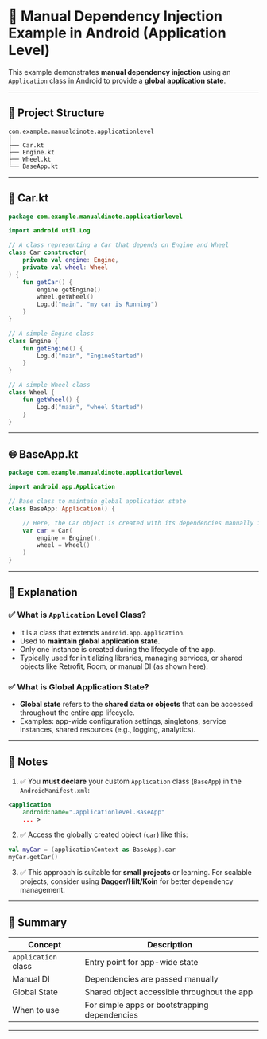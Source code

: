 # 🚗 Manual Dependency Injection Example in Android (Application Level)

This example demonstrates **manual dependency injection** using an `Application` class in Android to provide a **global application state**.

---

## 📁 Project Structure

```
com.example.manualdinote.applicationlevel
│
├── Car.kt
├── Engine.kt
├── Wheel.kt
└── BaseApp.kt
```

---

## 🔧 Car.kt

```kotlin
package com.example.manualdinote.applicationlevel

import android.util.Log

// A class representing a Car that depends on Engine and Wheel
class Car constructor(
    private val engine: Engine,
    private val wheel: Wheel
) {
    fun getCar() {
        engine.getEngine()
        wheel.getWheel()
        Log.d("main", "my car is Running")
    }
}

// A simple Engine class
class Engine {
    fun getEngine() {
        Log.d("main", "EngineStarted")
    }
}

// A simple Wheel class
class Wheel {
    fun getWheel() {
        Log.d("main", "wheel Started")
    }
}
```

---

## 🌐 BaseApp.kt

```kotlin
package com.example.manualdinote.applicationlevel

import android.app.Application

// Base class to maintain global application state
class BaseApp: Application() {

    // Here, the Car object is created with its dependencies manually injected
    var car = Car(
        engine = Engine(),
        wheel = Wheel()
    )
}
```

---

## 🧠 Explanation

### ✅ What is `Application` Level Class?

- It is a class that extends `android.app.Application`.
- Used to **maintain global application state**.
- Only one instance is created during the lifecycle of the app.
- Typically used for initializing libraries, managing services, or shared objects like Retrofit, Room, or manual DI (as shown here).

### ✅ What is Global Application State?

- **Global state** refers to the **shared data or objects** that can be accessed throughout the entire app lifecycle.
- Examples: app-wide configuration settings, singletons, service instances, shared resources (e.g., logging, analytics).

---

## 📝 Notes

1. ✅ You **must declare** your custom `Application` class (`BaseApp`) in the `AndroidManifest.xml`:
```xml
<application
    android:name=".applicationlevel.BaseApp"
    ... >
```

2. ✅ Access the globally created object (`car`) like this:
```kotlin
val myCar = (applicationContext as BaseApp).car
myCar.getCar()
```

3. ✅ This approach is suitable for **small projects** or learning. For scalable projects, consider using **Dagger/Hilt/Koin** for better dependency management.

---

## 📌 Summary

| Concept                | Description |
|------------------------|-------------|
| `Application` class    | Entry point for app-wide state |
| Manual DI              | Dependencies are passed manually |
| Global State           | Shared object accessible throughout the app |
| When to use            | For simple apps or bootstrapping dependencies |

---

